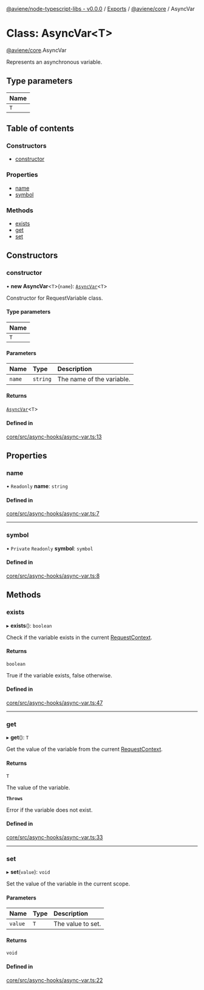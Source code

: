 [@aviene/node-typescript-libs - v0.0.0](../README.md) / [Exports](../modules.md) / [@aviene/core](../modules/aviene_core.md) / AsyncVar

# Class: AsyncVar\<T\>

[@aviene/core](../modules/aviene_core.md).AsyncVar

Represents an asynchronous variable.

## Type parameters

| Name |
| :------ |
| `T` |

## Table of contents

### Constructors

- [constructor](aviene_core.AsyncVar.md#constructor)

### Properties

- [name](aviene_core.AsyncVar.md#name)
- [symbol](aviene_core.AsyncVar.md#symbol)

### Methods

- [exists](aviene_core.AsyncVar.md#exists)
- [get](aviene_core.AsyncVar.md#get)
- [set](aviene_core.AsyncVar.md#set)

## Constructors

### constructor

• **new AsyncVar**\<`T`\>(`name`): [`AsyncVar`](aviene_core.AsyncVar.md)\<`T`\>

Constructor for RequestVariable class.

#### Type parameters

| Name |
| :------ |
| `T` |

#### Parameters

| Name | Type | Description |
| :------ | :------ | :------ |
| `name` | `string` | The name of the variable. |

#### Returns

[`AsyncVar`](aviene_core.AsyncVar.md)\<`T`\>

#### Defined in

[core/src/async-hooks/async-var.ts:13](https://github.com/stefan-karlsson/node-typescript-libs/blob/5897bc257b45b6ca942a1b0180675dd78e6306de/packages/core/src/async-hooks/async-var.ts#L13)

## Properties

### name

• `Readonly` **name**: `string`

#### Defined in

[core/src/async-hooks/async-var.ts:7](https://github.com/stefan-karlsson/node-typescript-libs/blob/5897bc257b45b6ca942a1b0180675dd78e6306de/packages/core/src/async-hooks/async-var.ts#L7)

___

### symbol

• `Private` `Readonly` **symbol**: `symbol`

#### Defined in

[core/src/async-hooks/async-var.ts:8](https://github.com/stefan-karlsson/node-typescript-libs/blob/5897bc257b45b6ca942a1b0180675dd78e6306de/packages/core/src/async-hooks/async-var.ts#L8)

## Methods

### exists

▸ **exists**(): `boolean`

Check if the variable exists in the current [RequestContext](aviene_core.AsyncScope.md).

#### Returns

`boolean`

True if the variable exists, false otherwise.

#### Defined in

[core/src/async-hooks/async-var.ts:47](https://github.com/stefan-karlsson/node-typescript-libs/blob/5897bc257b45b6ca942a1b0180675dd78e6306de/packages/core/src/async-hooks/async-var.ts#L47)

___

### get

▸ **get**(): `T`

Get the value of the variable from the current [RequestContext](aviene_core.AsyncScope.md).

#### Returns

`T`

The value of the variable.

**`Throws`**

Error if the variable does not exist.

#### Defined in

[core/src/async-hooks/async-var.ts:33](https://github.com/stefan-karlsson/node-typescript-libs/blob/5897bc257b45b6ca942a1b0180675dd78e6306de/packages/core/src/async-hooks/async-var.ts#L33)

___

### set

▸ **set**(`value`): `void`

Set the value of the variable in the current scope.

#### Parameters

| Name | Type | Description |
| :------ | :------ | :------ |
| `value` | `T` | The value to set. |

#### Returns

`void`

#### Defined in

[core/src/async-hooks/async-var.ts:22](https://github.com/stefan-karlsson/node-typescript-libs/blob/5897bc257b45b6ca942a1b0180675dd78e6306de/packages/core/src/async-hooks/async-var.ts#L22)
